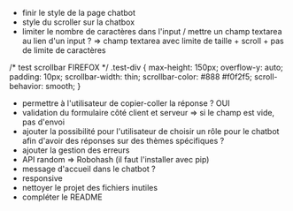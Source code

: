 - finir le style de la page chatbot
- style du scroller sur la chatbox
- limiter le nombre de caractères dans l'input / mettre un champ textarea au lien d'un input ?
=> champ textarea avec limite de taille + scroll + pas de limite de caractères

/* test scrollbar FIREFOX */
.test-div {
    max-height: 150px;
    overflow-y: auto;
    padding: 10px;
    scrollbar-width: thin;
    scrollbar-color: #888 #f0f2f5;
    scroll-behavior: smooth;
}


- permettre à l'utilisateur de copier-coller la réponse ? OUI
- validation du formulaire côté client et serveur => si le champ est vide, pas d'envoi
- ajouter la possibilité pour l'utilisateur de choisir un rôle pour le chatbot afin d'avoir des réponses sur des thèmes spécifiques ?
- ajouter la gestion des erreurs
- API random => Robohash (il faut l'installer avec pip)
- message d'accueil dans le chatbot ?
- responsive
- nettoyer le projet des fichiers inutiles
- compléter le README